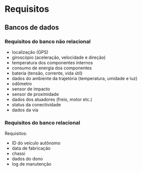 # Requisitos

## Bancos de dados

### Requisitos do banco não relacional

- localização (GPS)
- giroscópio (aceleração, velocidade e direção)
- temperatura dos componentes internos
- consumo de energia dos componentes
- bateria (tensão, corrente, vida útil)
- dados do ambiente da trajetória (temperatura, umidade e luz)
- odômetro
- sensor de impacto
- sensor de proximidade
- dados dos atuadores (freio, motor etc.)
- status da conectividade
- dados da via

### Requisitos do banco relacional

Requisitos:

- ID do veículo autônomo
- data de fabricação
- chassi
- dados do dono
- log de manutenção
